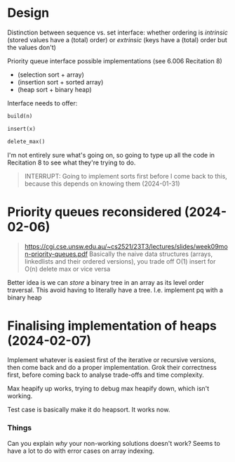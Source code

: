 # Design

Distinction between sequence vs. set interface: whether ordering is _intrinsic_ (stored values have a (total) order) or _extrinsic_ (keys have a (total) order but the values don't)


Priority queue interface possible implementations (see 6.006 Recitation 8)
- (selection sort + array)
- (insertion sort + sorted array)
- (heap sort + binary heap)

Interface needs to offer:
```python
build(n)

insert(x)

delete_max()
```

I'm not entirely sure what's going on, so going to type up all the code in Recitation 8 to see what they're trying to do.


> INTERRUPT: Going to implement sorts first before I come back to this, because this depends on knowing them (2024-01-31)


# Priority queues reconsidered (2024-02-06)

> https://cgi.cse.unsw.edu.au/~cs2521/23T3/lectures/slides/week09mon-priority-queues.pdf
Basically the naive data structures (arrays, linkedlists and their ordered versions), you trade off O(1) insert for O(n) delete max or vice versa

Better idea is we can _store_ a binary tree in an array as its level order traversal. This avoid having to literally have a tree. I.e. implement pq with a binary heap


# Finalising implementation of heaps (2024-02-07)
Implement whatever is easiest first of the iterative or recursive versions, then come back and do a proper implementation. Grok their correctness first, before coming back to analyse trade-offs and time complexity.

Max heapify up works, trying to debug max heapify down, which isn't working.

Test case is basically make it do heapsort. It works now.

### Things
Can you explain _why_ your non-working solutions doesn't work? Seems to have a lot to do with error cases on array indexing.
